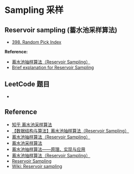 # Sampling 采样

## Reservoir sampling (蓄水池采样算法)
* [398. Random Pick Index](https://leetcode.com/problems/random-pick-index/description/)

**Reference:**
* [蓄水池抽样算法（Reservoir Sampling）](https://www.jianshu.com/p/7a9ea6ece2af)
* [Brief explanation for Reservoir Sampling](https://leetcode.com/problems/linked-list-random-node/discuss/85659/Brief-explanation-for-Reservoir-Sampling)


## LeetCode 题目
* 

## Reference
* [知乎 蓄水池采样算法](https://zhuanlan.zhihu.com/p/505922792)
* [【数据结构与算法】蓄水池抽样算法（Reservoir Sampling）](https://www.cnblogs.com/gonghr/p/15813886.html)
* [蓄水池抽样算法（Reservoir Sampling）](https://mrfzh.github.io/2019/08/31/%E8%93%84%E6%B0%B4%E6%B1%A0%E6%8A%BD%E6%A0%B7%E7%AE%97%E6%B3%95%EF%BC%88Reservoir-Sampling%EF%BC%89/)
* [蓄水池采样算法](https://www.cnblogs.com/snowInPluto/p/5996269.html)
* [蓄水池抽样算法——原理、实现与应用](https://huangjj27.gitlab.io/reservoirsampling/)
* [蓄水池抽样算法（Reservoir Sampling）](https://www.jianshu.com/p/7a9ea6ece2af)
* [Reservoir Sampling](https://florian.github.io/reservoir-sampling/)
* [Wiki: Reservoir sampling](https://en.wikipedia.org/wiki/Reservoir_sampling)